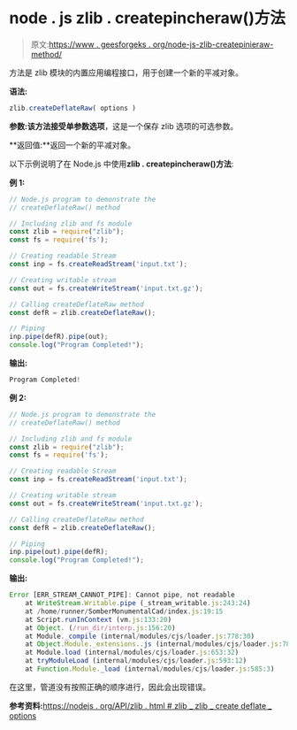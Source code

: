 # node . js zlib . createpincheraw()方法

> 原文:[https://www . geesforgeks . org/node-js-zlib-createpinieraw-method/](https://www.geeksforgeeks.org/node-js-zlib-createdeflateraw-method/)

方法是 zlib 模块的内置应用编程接口，用于创建一个新的平减对象。

**语法:**

```js
zlib.createDeflateRaw( options )
```

**参数:**该方法接受单参数**选项**，这是一个保存 zlib 选项的可选参数。

**返回值:**返回一个新的平减对象。

以下示例说明了在 Node.js 中使用**zlib . createpincheraw()方法**:

**例 1:**

```js
// Node.js program to demonstrate the     
// createDeflateRaw() method

// Including zlib and fs module
const zlib = require("zlib");
const fs = require('fs');

// Creating readable Stream
const inp = fs.createReadStream('input.txt');

// Creating writable stream
const out = fs.createWriteStream('input.txt.gz');

// Calling createDeflateRaw method
const defR = zlib.createDeflateRaw();

// Piping
inp.pipe(defR).pipe(out);
console.log("Program Completed!");
```

**输出:**

```js
Program Completed!

```

**例 2:**

```js
// Node.js program to demonstrate the     
// createDeflateRaw() method

// Including zlib and fs module
const zlib = require("zlib");
const fs = require('fs');

// Creating readable Stream
const inp = fs.createReadStream('input.txt');

// Creating writable stream
const out = fs.createWriteStream('input.txt.gz');

// Calling createDeflateRaw method
const defR = zlib.createDeflateRaw();

// Piping
inp.pipe(out).pipe(defR);
console.log("Program Completed!");
```

**输出:**

```js
Error [ERR_STREAM_CANNOT_PIPE]: Cannot pipe, not readable
    at WriteStream.Writable.pipe (_stream_writable.js:243:24)
    at /home/runner/SomberMonumentalCad/index.js:19:15
    at Script.runInContext (vm.js:133:20)
    at Object. (/run_dir/interp.js:156:20)
    at Module._compile (internal/modules/cjs/loader.js:778:30)
    at Object.Module._extensions..js (internal/modules/cjs/loader.js:789:10)
    at Module.load (internal/modules/cjs/loader.js:653:32)
    at tryModuleLoad (internal/modules/cjs/loader.js:593:12)
    at Function.Module._load (internal/modules/cjs/loader.js:585:3)

```

在这里，管道没有按照正确的顺序进行，因此会出现错误。

**参考资料:**[https://nodejs . org/API/zlib . html # zlib _ zlib _ create deflate _ options](https://nodejs.org/api/zlib.html#zlib_zlib_createdeflateraw_options)